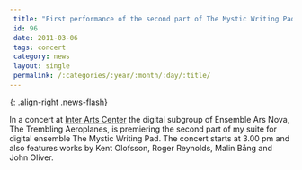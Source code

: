 ```yaml
---
 title: "First performance of the second part of The Mystic Writing Pad"
 id: 96
 date: 2011-03-06
 tags: concert
 category: news
 layout: single
 permalink: /:categories/:year/:month/:day/:title/
---
```

![image-right](/assets/images/spacer.gif){: .align-right .news-flash}

In a concert at <a href="http://www.iac.lu.se">Inter Arts Center</a> the digital subgroup of Ensemble Ars Nova, The Trembling Aeroplanes, is premiering the second part of my suite for digital ensemble The Mystic Writing Pad. The concert starts at 3.00 pm and also features works by Kent Olofsson, Roger Reynolds, Malin Bång and John Oliver. 

